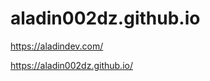 aladin002dz.github.io
=====================

https://aladindev.com/

https://aladin002dz.github.io/
